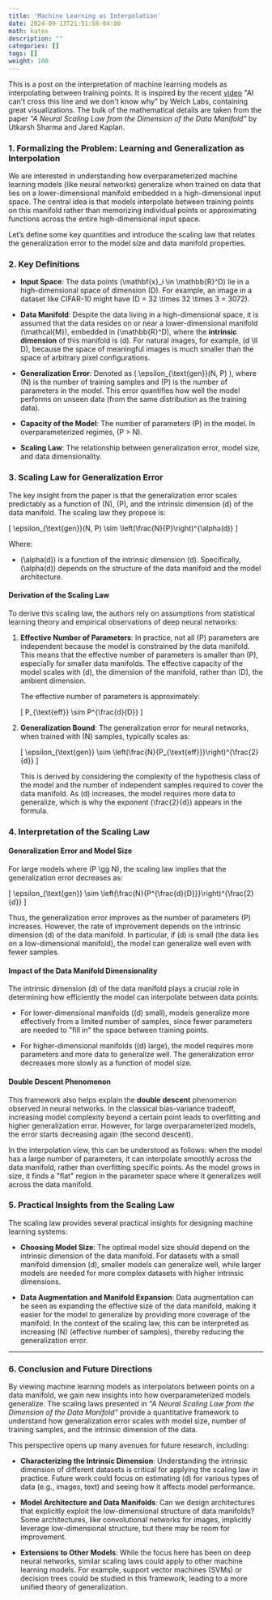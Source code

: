 ```yaml
---
title: 'Machine Learning as Interpolation'
date: 2024-09-13T21:51:58-04:00
math: katex
description: ""
categories: []
tags: []
weight: 100
---
```


This is a post on the interpretation of machine learning models as interpolating between training points. It is inspired by the recent [video](https://www.youtube.com/watch?v=5eqRuVp65eY) "AI can't cross this line and we don't know why" by Welch Labs, containing great visualizations. The bulk of the mathematical details are taken from the paper *"A Neural Scaling Law from the Dimension of the Data Manifold"* by Utkarsh Sharma and Jared Kaplan.

### 1. **Formalizing the Problem: Learning and Generalization as Interpolation**

We are interested in understanding how overparameterized machine learning models (like neural networks) generalize when trained on data that lies on a lower-dimensional manifold embedded in a high-dimensional input space. The central idea is that models interpolate between training points on this manifold rather than memorizing individual points or approximating functions across the entire high-dimensional input space.

Let’s define some key quantities and introduce the scaling law that relates the generalization error to the model size and data manifold properties.

### 2. **Key Definitions**

- **Input Space**: The data points \(\mathbf{x}_i \in \mathbb{R}^D\) lie in a high-dimensional space of dimension \(D\). For example, an image in a dataset like CIFAR-10 might have \(D = 32 \times 32 \times 3 = 3072\).
  
- **Data Manifold**: Despite the data living in a high-dimensional space, it is assumed that the data resides on or near a lower-dimensional manifold \(\mathcal{M}\), embedded in \(\mathbb{R}^D\), where the **intrinsic dimension** of this manifold is \(d\). For natural images, for example, \(d \ll D\), because the space of meaningful images is much smaller than the space of arbitrary pixel configurations.

- **Generalization Error**: Denoted as \( \epsilon_{\text{gen}}(N, P) \), where \(N\) is the number of training samples and \(P\) is the number of parameters in the model. This error quantifies how well the model performs on unseen data (from the same distribution as the training data).

- **Capacity of the Model**: The number of parameters \(P\) in the model. In overparameterized regimes, \(P > N\).

- **Scaling Law**: The relationship between generalization error, model size, and data dimensionality.

### 3. **Scaling Law for Generalization Error**

The key insight from the paper is that the generalization error scales predictably as a function of \(N\), \(P\), and the intrinsic dimension \(d\) of the data manifold. The scaling law they propose is:

\[
\epsilon_{\text{gen}}(N, P) \sim \left(\frac{N}{P}\right)^{\alpha(d)}
\]

Where:
- \(\alpha(d)\) is a function of the intrinsic dimension \(d\). Specifically, \(\alpha(d)\) depends on the structure of the data manifold and the model architecture.

#### **Derivation of the Scaling Law**

To derive this scaling law, the authors rely on assumptions from statistical learning theory and empirical observations of deep neural networks:

1. **Effective Number of Parameters**: In practice, not all \(P\) parameters are independent because the model is constrained by the data manifold. This means that the effective number of parameters is smaller than \(P\), especially for smaller data manifolds. The effective capacity of the model scales with \(d\), the dimension of the manifold, rather than \(D\), the ambient dimension.

   The effective number of parameters is approximately:

   \[
   P_{\text{eff}} \sim P^{\frac{d}{D}}
   \]

2. **Generalization Bound**: The generalization error for neural networks, when trained with \(N\) samples, typically scales as:

   \[
   \epsilon_{\text{gen}} \sim \left(\frac{N}{P_{\text{eff}}}\right)^{\frac{2}{d}}
   \]

   This is derived by considering the complexity of the hypothesis class of the model and the number of independent samples required to cover the data manifold. As \(d\) increases, the model requires more data to generalize, which is why the exponent \(\frac{2}{d}\) appears in the formula.

### 4. **Interpretation of the Scaling Law**

#### **Generalization Error and Model Size**

For large models where \(P \gg N\), the scaling law implies that the generalization error decreases as:

\[
\epsilon_{\text{gen}} \sim \left(\frac{N}{P^{\frac{d}{D}}}\right)^{\frac{2}{d}}
\]

Thus, the generalization error improves as the number of parameters \(P\) increases. However, the rate of improvement depends on the intrinsic dimension \(d\) of the data manifold. In particular, if \(d\) is small (the data lies on a low-dimensional manifold), the model can generalize well even with fewer samples.

#### **Impact of the Data Manifold Dimensionality**

The intrinsic dimension \(d\) of the data manifold plays a crucial role in determining how efficiently the model can interpolate between data points:

- For lower-dimensional manifolds (\(d\) small), models generalize more effectively from a limited number of samples, since fewer parameters are needed to "fill in" the space between training points.

- For higher-dimensional manifolds (\(d\) large), the model requires more parameters and more data to generalize well. The generalization error decreases more slowly as a function of model size.

#### **Double Descent Phenomenon**

This framework also helps explain the **double descent** phenomenon observed in neural networks. In the classical bias-variance tradeoff, increasing model complexity beyond a certain point leads to overfitting and higher generalization error. However, for large overparameterized models, the error starts decreasing again (the second descent).

In the interpolation view, this can be understood as follows: when the model has a large number of parameters, it can interpolate smoothly across the data manifold, rather than overfitting specific points. As the model grows in size, it finds a "flat" region in the parameter space where it generalizes well across the data manifold.

### 5. **Practical Insights from the Scaling Law**

The scaling law provides several practical insights for designing machine learning systems:

- **Choosing Model Size**: The optimal model size should depend on the intrinsic dimension of the data manifold. For datasets with a small manifold dimension \(d\), smaller models can generalize well, while larger models are needed for more complex datasets with higher intrinsic dimensions.

- **Data Augmentation and Manifold Expansion**: Data augmentation can be seen as expanding the effective size of the data manifold, making it easier for the model to generalize by providing more coverage of the manifold. In the context of the scaling law, this can be interpreted as increasing \(N\) (effective number of samples), thereby reducing the generalization error.

---

### 6. **Conclusion and Future Directions**

By viewing machine learning models as interpolators between points on a data manifold, we gain new insights into how overparameterized models generalize. The scaling laws presented in *"A Neural Scaling Law from the Dimension of the Data Manifold"* provide a quantitative framework to understand how generalization error scales with model size, number of training samples, and the intrinsic dimension of the data.

This perspective opens up many avenues for future research, including:

- **Characterizing the Intrinsic Dimension**: Understanding the intrinsic dimension of different datasets is critical for applying the scaling law in practice. Future work could focus on estimating \(d\) for various types of data (e.g., images, text) and seeing how it affects model performance.

- **Model Architecture and Data Manifolds**: Can we design architectures that explicitly exploit the low-dimensional structure of data manifolds? Some architectures, like convolutional networks for images, implicitly leverage low-dimensional structure, but there may be room for improvement.

- **Extensions to Other Models**: While the focus here has been on deep neural networks, similar scaling laws could apply to other machine learning models. For example, support vector machines (SVMs) or decision trees could be studied in this framework, leading to a more unified theory of generalization.